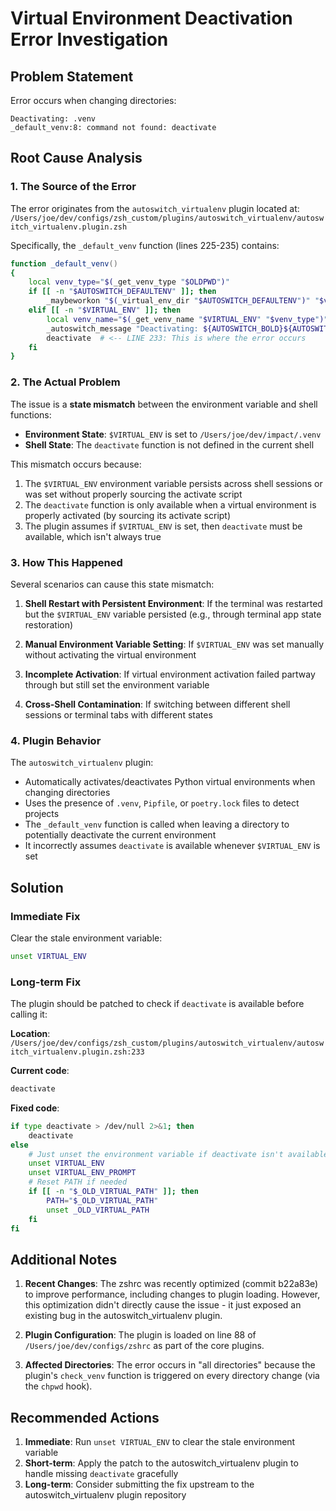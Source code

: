 # Virtual Environment Deactivation Error Investigation

## Problem Statement

Error occurs when changing directories:

```
Deactivating: .venv
_default_venv:8: command not found: deactivate
```

## Root Cause Analysis

### 1. The Source of the Error

The error originates from the `autoswitch_virtualenv` plugin located at:
`/Users/joe/dev/configs/zsh_custom/plugins/autoswitch_virtualenv/autoswitch_virtualenv.plugin.zsh`

Specifically, the `_default_venv` function (lines 225-235) contains:

```zsh
function _default_venv()
{
    local venv_type="$(_get_venv_type "$OLDPWD")"
    if [[ -n "$AUTOSWITCH_DEFAULTENV" ]]; then
        _maybeworkon "$(_virtual_env_dir "$AUTOSWITCH_DEFAULTENV")" "$venv_type"
    elif [[ -n "$VIRTUAL_ENV" ]]; then
        local venv_name="$(_get_venv_name "$VIRTUAL_ENV" "$venv_type")"
        _autoswitch_message "Deactivating: ${AUTOSWITCH_BOLD}${AUTOSWITCH_PURPLE}%s${AUTOSWITCH_NORMAL}\n" "$venv_name"
        deactivate  # <-- LINE 233: This is where the error occurs
    fi
}
```

### 2. The Actual Problem

The issue is a **state mismatch** between the environment variable and shell functions:

- **Environment State**: `$VIRTUAL_ENV` is set to `/Users/joe/dev/impact/.venv`
- **Shell State**: The `deactivate` function is not defined in the current shell

This mismatch occurs because:

1. The `$VIRTUAL_ENV` environment variable persists across shell sessions or was set without properly sourcing the activate script
2. The `deactivate` function is only available when a virtual environment is properly activated (by sourcing its activate script)
3. The plugin assumes if `$VIRTUAL_ENV` is set, then `deactivate` must be available, which isn't always true

### 3. How This Happened

Several scenarios can cause this state mismatch:

1. **Shell Restart with Persistent Environment**: If the terminal was restarted but the `$VIRTUAL_ENV` variable persisted (e.g., through terminal app state restoration)

2. **Manual Environment Variable Setting**: If `$VIRTUAL_ENV` was set manually without activating the virtual environment

3. **Incomplete Activation**: If virtual environment activation failed partway through but still set the environment variable

4. **Cross-Shell Contamination**: If switching between different shell sessions or terminal tabs with different states

### 4. Plugin Behavior

The `autoswitch_virtualenv` plugin:

- Automatically activates/deactivates Python virtual environments when changing directories
- Uses the presence of `.venv`, `Pipfile`, or `poetry.lock` files to detect projects
- The `_default_venv` function is called when leaving a directory to potentially deactivate the current environment
- It incorrectly assumes `deactivate` is available whenever `$VIRTUAL_ENV` is set

## Solution

### Immediate Fix

Clear the stale environment variable:

```bash
unset VIRTUAL_ENV
```

### Long-term Fix

The plugin should be patched to check if `deactivate` is available before calling it:

**Location**: `/Users/joe/dev/configs/zsh_custom/plugins/autoswitch_virtualenv/autoswitch_virtualenv.plugin.zsh:233`

**Current code**:

```zsh
deactivate
```

**Fixed code**:

```zsh
if type deactivate > /dev/null 2>&1; then
    deactivate
else
    # Just unset the environment variable if deactivate isn't available
    unset VIRTUAL_ENV
    unset VIRTUAL_ENV_PROMPT
    # Reset PATH if needed
    if [[ -n "$_OLD_VIRTUAL_PATH" ]]; then
        PATH="$_OLD_VIRTUAL_PATH"
        unset _OLD_VIRTUAL_PATH
    fi
fi
```

## Additional Notes

1. **Recent Changes**: The zshrc was recently optimized (commit b22a83e) to improve performance, including changes to plugin loading. However, this optimization didn't directly cause the issue - it just exposed an existing bug in the autoswitch_virtualenv plugin.

2. **Plugin Configuration**: The plugin is loaded on line 88 of `/Users/joe/dev/configs/zshrc` as part of the core plugins.

3. **Affected Directories**: The error occurs in "all directories" because the plugin's `check_venv` function is triggered on every directory change (via the `chpwd` hook).

## Recommended Actions

1. **Immediate**: Run `unset VIRTUAL_ENV` to clear the stale environment variable
2. **Short-term**: Apply the patch to the autoswitch_virtualenv plugin to handle missing `deactivate` gracefully
3. **Long-term**: Consider submitting the fix upstream to the autoswitch_virtualenv plugin repository
